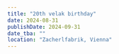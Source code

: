 ```yaml
---
title: "20th velak birthday"
date: 2024-08-31
publishDate: 2024-09-31
date_tba: ""
location: "Zacherlfabrik, Vienna"
---
```

